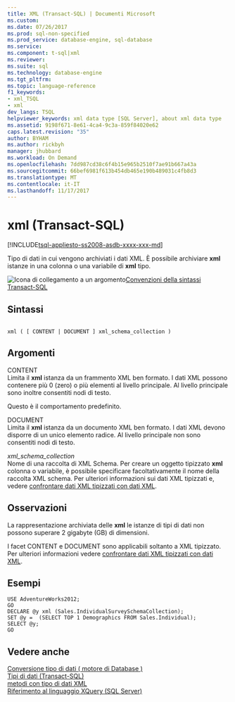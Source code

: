 ```yaml
---
title: XML (Transact-SQL) | Documenti Microsoft
ms.custom: 
ms.date: 07/26/2017
ms.prod: sql-non-specified
ms.prod_service: database-engine, sql-database
ms.service: 
ms.component: t-sql|xml
ms.reviewer: 
ms.suite: sql
ms.technology: database-engine
ms.tgt_pltfrm: 
ms.topic: language-reference
f1_keywords:
- xml_TSQL
- xml
dev_langs: TSQL
helpviewer_keywords: xml data type [SQL Server], about xml data type
ms.assetid: 9198f671-8e61-4ca4-9c3a-859f84020e62
caps.latest.revision: "35"
author: BYHAM
ms.author: rickbyh
manager: jhubbard
ms.workload: On Demand
ms.openlocfilehash: 7dd987cd38c6f4b15e965b2510f7ae91b667a43a
ms.sourcegitcommit: 66bef6981f613b454db465e190b489031c4fb8d3
ms.translationtype: MT
ms.contentlocale: it-IT
ms.lasthandoff: 11/17/2017
---
```

# <a name="xml-transact-sql"></a>xml (Transact-SQL)
[!INCLUDE[tsql-appliesto-ss2008-asdb-xxxx-xxx-md](../../includes/tsql-appliesto-ss2008-asdb-xxxx-xxx-md.md)]

  Tipo di dati in cui vengono archiviati i dati XML. È possibile archiviare **xml** istanze in una colonna o una variabile di **xml** tipo.  
  
 ![Icona di collegamento a un argomento](../../database-engine/configure-windows/media/topic-link.gif "Icona di collegamento a un argomento")[Convenzioni della sintassi Transact-SQL](../../t-sql/language-elements/transact-sql-syntax-conventions-transact-sql.md)  
  
## <a name="syntax"></a>Sintassi  
  
```  
  
xml ( [ CONTENT | DOCUMENT ] xml_schema_collection )  
```  
  
## <a name="arguments"></a>Argomenti  
 CONTENT  
 Limita il **xml** istanza da un frammento XML ben formato. I dati XML possono contenere più 0 (zero) o più elementi al livello principale. Al livello principale sono inoltre consentiti nodi di testo.  
  
 Questo è il comportamento predefinito.  
  
 DOCUMENT  
 Limita il **xml** istanza da un documento XML ben formato. I dati XML devono disporre di un unico elemento radice. Al livello principale non sono consentiti nodi di testo.  
  
 *xml_schema_collection*  
 Nome di una raccolta di XML Schema. Per creare un oggetto tipizzato **xml** colonna o variabile, è possibile specificare facoltativamente il nome della raccolta XML schema. Per ulteriori informazioni sui dati XML tipizzati e, vedere [confrontare dati XML tipizzati con dati XML](../../relational-databases/xml/compare-typed-xml-to-untyped-xml.md).  
  
## <a name="remarks"></a>Osservazioni  
 La rappresentazione archiviata delle **xml** le istanze di tipi di dati non possono superare 2 gigabyte (GB) di dimensioni.  
  
 I facet CONTENT e DOCUMENT sono applicabili soltanto a XML tipizzato. Per ulteriori informazioni vedere [confrontare dati XML tipizzati con dati XML](../../relational-databases/xml/compare-typed-xml-to-untyped-xml.md).  
  
## <a name="examples"></a>Esempi  
  
```  
USE AdventureWorks2012;  
GO  
DECLARE @y xml (Sales.IndividualSurveySchemaCollection);  
SET @y =  (SELECT TOP 1 Demographics FROM Sales.Individual);  
SELECT @y;  
GO  
```  
  
## <a name="see-also"></a>Vedere anche  
 [Conversione tipo di dati &#40; motore di Database &#41;](../../t-sql/data-types/data-type-conversion-database-engine.md)   
 [Tipi di dati &#40;Transact-SQL&#41;](../../t-sql/data-types/data-types-transact-sql.md)   
 [metodi con tipo di dati XML](../../t-sql/xml/xml-data-type-methods.md)   
 [Riferimento al linguaggio XQuery &#40;SQL Server&#41;](../../xquery/xquery-language-reference-sql-server.md)  
  
  

